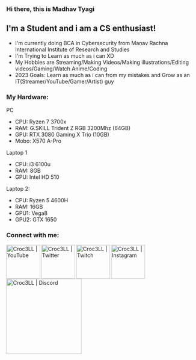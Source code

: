 ### Hi there, this is Madhav Tyagi

## I'm a Student and i am a CS enthusiast!
 - I'm currently doing BCA in Cybersecurity from Manav Rachna International Institute of Research and Studies
 - I'm Trying to Learn as much as i can XD
 - My Hobbies are Streaming/Making Videos/Making illustrations/Editing videos/Gaming/Watch Anime/Coding
 - 2023 Goals: Learn as much as i can from my mistakes and Grow as an IT(Streamer/YouTube/Gamer/Artist) guy


### My Hardware:
PC
 - CPU: Ryzen 7 3700x
 - RAM: G.SKILL Trident Z RGB 3200Mhz (64GB)
 - GPU: RTX 3080 Gaming X Trio (10GB)
 - Mobo: X570 A-Pro


Laptop 1
 - CPU: i3 6100u
 - RAM: 8GB
 - GPU: Intel HD 510


Laptop 2:
 - CPU: Ryzen 5 4600H
 - RAM: 16GB
 - GPU1: Vega8
 - GPU2: GTX 1650


### Connect with me:

[<img align="left" alt="Croc3LL | YouTube" width="90px" src="https://upload.wikimedia.org/wikipedia/commons/f/fe/YouTube_social_dark_circle_%282017%29.svg" />][YouTube]
[<img align="left" alt="Croc3LL | Twitter" width="90px" src="https://upload.wikimedia.org/wikipedia/commons/c/ce/X_logo_2023.svg" />][X]
[<img align="left" alt="Croc3LL | Twitch" width="90px" src="https://upload.wikimedia.org/wikipedia/commons/8/80/Twitch_Glitch_Logo_Black.svg" />][Twitch]
[<img align="left" alt="Croc3LL | Instagram" width="90px" src="https://upload.wikimedia.org/wikipedia/commons/e/e8/Instagram_circle.svg" />][Instagram]
[<img align="left" alt="Croc3LL | Discord" width="200px" src="https://upload.wikimedia.org/wikipedia/commons/e/e3/Discord_White_Text_Logo_%282015-2021%29.svg" />][Discord]

<br />
<br />

[YouTube]: https://www.youtube.com/c/Croc3LL
[X]: https://x.com/MadhavWasTaken
[Twitch]: https://www.twitch.tv/croc3llislive
[Instagram]: https://www.instagram.com/croc3ll/
[Discord]: https://discord.gg/RhSE2wm
